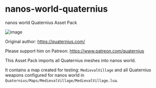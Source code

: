 # nanos-world-quaternius
nanos world Quaternius Asset Pack


![image](https://user-images.githubusercontent.com/6226807/115148795-9ba72500-a037-11eb-9c24-9545162f1e8c.png)

Original author: https://quaternius.com/

Please support him on Patreon: https://www.patreon.com/quaternius


This Asset Pack imports all Quaternius meshes into nanos world.

It contains a map created for testing: `MedievalVillage` and all Quaternius weapons configured for nanos world in `Quaternius/Maps/MedievalVillage/MedievalVillage.lua`.
